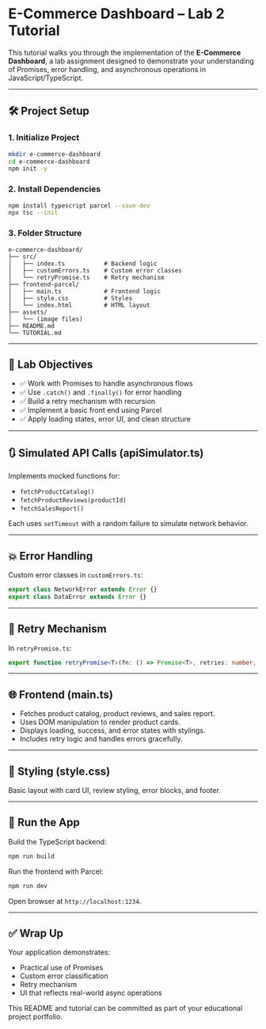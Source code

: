 # E-Commerce Dashboard – Lab 2 Tutorial

This tutorial walks you through the implementation of the **E-Commerce Dashboard**, a lab assignment designed to demonstrate your understanding of Promises, error handling, and asynchronous operations in JavaScript/TypeScript.

---

## 🛠️ Project Setup

### 1. Initialize Project
```bash
mkdir e-commerce-dashboard
cd e-commerce-dashboard
npm init -y
```

### 2. Install Dependencies
```bash
npm install typescript parcel --save-dev
npx tsc --init
```

### 3. Folder Structure
```
e-commerce-dashboard/
├── src/
│   ├── index.ts           # Backend logic
│   ├── customErrors.ts    # Custom error classes
│   └── retryPromise.ts    # Retry mechanism
├── frontend-parcel/
│   ├── main.ts            # Frontend logic
│   ├── style.css          # Styles
│   └── index.html         # HTML layout
├── assets/
│   └── (image files)
├── README.md
└── TUTORIAL.md
```

---

## 🧠 Lab Objectives

- ✅ Work with Promises to handle asynchronous flows
- ✅ Use `.catch()` and `.finally()` for error handling
- ✅ Build a retry mechanism with recursion
- ✅ Implement a basic front end using Parcel
- ✅ Apply loading states, error UI, and clean structure

---

## 🔃 Simulated API Calls (apiSimulator.ts)

Implements mocked functions for:

- `fetchProductCatalog()`
- `fetchProductReviews(productId)`
- `fetchSalesReport()`

Each uses `setTimeout` with a random failure to simulate network behavior.

---

## 💥 Error Handling

Custom error classes in `customErrors.ts`:

```ts
export class NetworkError extends Error {}
export class DataError extends Error {}
```

---

## 🔁 Retry Mechanism

In `retryPromise.ts`:
```ts
export function retryPromise<T>(fn: () => Promise<T>, retries: number, delay: number): Promise<T> { ... }
```

---

## 🌐 Frontend (main.ts)

- Fetches product catalog, product reviews, and sales report.
- Uses DOM manipulation to render product cards.
- Displays loading, success, and error states with stylings.
- Includes retry logic and handles errors gracefully.

---

## 🎨 Styling (style.css)

Basic layout with card UI, review styling, error blocks, and footer.

---

## 🚀 Run the App

Build the TypeScript backend:
```bash
npm run build
```

Run the frontend with Parcel:
```bash
npm run dev
```

Open browser at `http://localhost:1234`.

---

## ✅ Wrap Up

Your application demonstrates:

- Practical use of Promises
- Custom error classification
- Retry mechanism
- UI that reflects real-world async operations

This README and tutorial can be committed as part of your educational project portfolio.